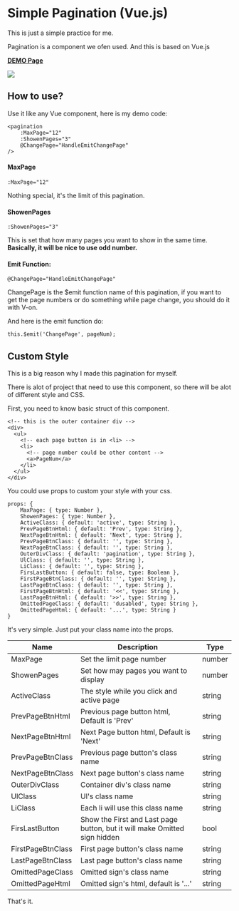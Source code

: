 # Simple Pagination (Vue.js)

This is just a simple practice for me.

Pagination is a component we ofen used. And this is based on Vue.js

**[DEMO Page](/https://hao830103.github.io/SimplePagination)**

![](https://i.imgur.com/fLKvsVs.png)

## How to use?

Use it like any Vue component, here is my demo code:

```javascript=
<pagination
    :MaxPage="12"
    :ShowenPages="3"
    @ChangePage="HandleEmitChangePage"
/>
```

#### MaxPage

```javascript=
:MaxPage="12"
```

Nothing special, it's the limit of this pagination.

#### ShowenPages

```javascript=
:ShowenPages="3"
```

This is set that how many pages you want to show in the same time.
**Basically, it will be nice to use odd number.**

#### Emit Function:

```javascript=
@ChangePage="HandleEmitChangePage"
```

ChangePage is the \$emit function name of this pagination, if you want to get the page numbers or do something while page change, you should do it with V-on.

And here is the emit function do:

```javascript=
this.$emit('ChangePage', pageNum);
```

## Custom Style

This is a big reason why I made this pagination for myself.

There is alot of project that need to use this component, so there will be alot of different style and CSS.

First, you need to know basic struct of this component.

```html=
<!-- this is the outer container div -->
<div>
  <ul>
    <!-- each page button is in <li> -->
    <li>
      <!-- page number could be other content -->
      <a>PageNum</a>
    </li>
  </ul>
</div>
```

You could use props to custom your style with your css.

```javascript=
props: {
    MaxPage: { type: Number },
    ShowenPages: { type: Number },
    ActiveClass: { default: 'active', type: String },
    PrevPageBtnHtml: { default: 'Prev', type: String },
    NextPageBtnHtml: { default: 'Next', type: String },
    PrevPageBtnClass: { default: '', type: String },
    NextPageBtnClass: { default: '', type: String },
    OuterDivClass: { default: 'pagination', type: String },
    UlClass: { default: '', type: String },
    LiClass: { default: '', type: String },
    FirsLastButton: { default: false, type: Boolean },
    FirstPageBtnClass: { default: '', type: String },
    LastPageBtnClass: { default: '', type: String },
    FirstPageBtnHtml: { default: '<<', type: String },
    LastPageBtnHtml: { default: '>>', type: String },
    OmittedPageClass: { default: 'dusabled', type: String },
    OmittedPageHtml: { default: '...', type: String }
}
```

It's very simple. Just put your class name into the props.

| Name              | Description                                                               | Type   |
| ----------------- | ------------------------------------------------------------------------- | ------ |
| MaxPage           | Set the limit page number                                                 | number |
| ShowenPages       | Set how may pages you want to display                                     | number |
| ActiveClass       | The style while you click and active page                                 | string |
| PrevPageBtnHtml   | Previous page button html, Default is 'Prev'                              | string |
| NextPageBtnHtml   | Next Page button html, Default is 'Next'                                  | string |
| PrevPageBtnClass  | Previous page button's class name                                         | string |
| NextPageBtnClass  | Next page button's class name                                             | string |
| OuterDivClass     | Container div's class name                                                | string |
| UlClass           | Ul's class name                                                           | string |
| LiClass           | Each li will use this class name                                          | string |
| FirsLastButton    | Show the First and Last page button, but it will make Omitted sign hidden | bool   |
| FirstPageBtnClass | First page button's class name                                            | string |
| LastPageBtnClass  | Last page button's class name                                             | string |
| OmittedPageClass  | Omitted sign's class name                                                 | string |
| OmittedPageHtml   | Omitted sign's html, default is '...'                                     | string |

That's it.
